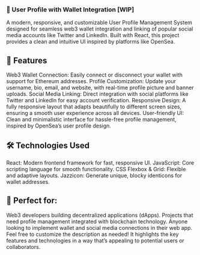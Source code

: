 ### 🚀 User Profile with Wallet Integration [WIP]
A modern, responsive, and customizable User Profile Management System designed for seamless web3 wallet integration and linking of popular social media accounts like Twitter and LinkedIn. Built with React, this project provides a clean and intuitive UI inspired by platforms like OpenSea.

## 🌟 Features

Web3 Wallet Connection: Easily connect or disconnect your wallet with support for Ethereum addresses.
Profile Customization: Update your username, bio, email, and website, with real-time profile picture and banner uploads.
Social Media Linking: Direct integration with social platforms like Twitter and LinkedIn for easy account verification.
Responsive Design: A fully responsive layout that adapts beautifully to different screen sizes, ensuring a smooth user experience across all devices.
User-friendly UI: Clean and minimalistic interface for hassle-free profile management, inspired by OpenSea’s user profile design.

## 🛠️ Technologies Used

React: Modern frontend framework for fast, responsive UI.
JavaScript: Core scripting language for smooth functionality.
CSS Flexbox & Grid: Flexible and adaptive layouts.
Jazzicon: Generate unique, blocky identicons for wallet addresses.

## 🎯 Perfect for:
Web3 developers building decentralized applications (dApps).
Projects that need profile management integrated with blockchain technology.
Anyone looking to implement wallet and social media connections in their web app.
Feel free to customize the description as needed! It highlights the key features and technologies in a way that’s appealing to potential users or collaborators.
